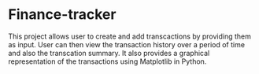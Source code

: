 # Finance-tracker
This project allows user to create and add transcactions by providing them as input. 
User can then view the transaction history over a period of time and also the transcation summary.
It also provides a graphical representation of the transactions using Matplotlib in Python.
